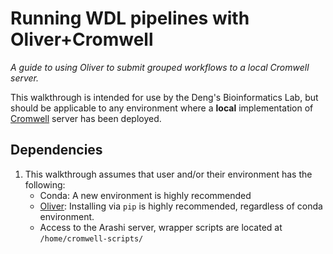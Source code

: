 <!-- 
  <<< Author notes: Header of the course >>> 
  Include a 1280×640 image, course title in sentence case, and a concise description in emphasis.
  In your repository settings: enable template repository, add your 1280×640 social image, auto delete head branches.
  Add your open source license, GitHub uses Creative Commons Attribution 4.0 International.
-->

# Running WDL pipelines with Oliver+Cromwell

_A guide to using Oliver to submit grouped workflows to a local Cromwell server._

<!-- 
  <<< Author notes: Start of the course >>> 
  Include start button, a note about Actions minutes,
  and tell the learner why they should take the course.
  Each step should be wrapped in <details>/<summary>, with an `id` set.
  The start <details> should have `open` as well.
  Do not use quotes on the <details> tag attributes.
-->

<!--

1.  Dependencies
  - Create new conda environment
  - Install Oliver with pip
  
2. Next link to RNA variant calling pipeline
  

-->

This walkthrough is intended for use by the Deng's Bioinformatics Lab, but should be applicable to any environment where a **local** implementation of [Cromwell](https://github.com/broadinstitute/cromwell) server has been deployed.

## Dependencies

1. This walkthrough assumes that user and/or their environment has the following:
    - Conda: A new environment is highly recommended
    - [Oliver](https://stjudecloud.github.io/oliver/): Installing via `pip` is highly recommended, regardless of conda environment.
    - Access to the Arashi server, wrapper scripts are located at `/home/cromwell-scripts/`



